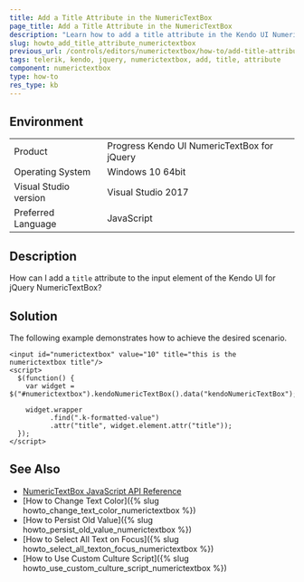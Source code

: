 ```yaml
---
title: Add a Title Attribute in the NumericTextBox
page_title: Add a Title Attribute in the NumericTextBox
description: "Learn how to add a title attribute in the Kendo UI NumericTextBox widget."
slug: howto_add_title_attribute_numerictextbox
previous_url: /controls/editors/numerictextbox/how-to/add-title-attribute
tags: telerik, kendo, jquery, numerictextbox, add, title, attribute
component: numerictextbox
type: how-to
res_type: kb
---
```


## Environment

<table>
 <tr>
  <td>Product</td>
  <td>Progress Kendo UI NumericTextBox for jQuery</td>
 </tr>
 <tr>
  <td>Operating System</td>
  <td>Windows 10 64bit</td>
 </tr>
 <tr>
  <td>Visual Studio version</td>
  <td>Visual Studio 2017</td>
 </tr>
 <tr>
  <td>Preferred Language</td>
  <td>JavaScript</td>
 </tr>
</table>

## Description

How can I  add a `title` attribute to the input element of the Kendo UI for jQuery NumericTextBox?

## Solution

The following example demonstrates how to achieve the desired scenario.


```dojo
<input id="numerictextbox" value="10" title="this is the numerictextbox title"/>
<script>
  $(function() {
    var widget = $("#numerictextbox").kendoNumericTextBox().data("kendoNumericTextBox");

    widget.wrapper
          .find(".k-formatted-value")
          .attr("title", widget.element.attr("title"));
  });
</script>
```

## See Also

* [NumericTextBox JavaScript API Reference](/api/javascript/ui/numerictextbox)
* [How to Change Text Color]({% slug howto_change_text_color_numerictextbox %})
* [How to Persist Old Value]({% slug howto_persist_old_value_numerictextbox %})
* [How to Select All Text on Focus]({% slug howto_select_all_texton_focus_numerictextbox %})
* [How to Use Custom Culture Script]({% slug howto_use_custom_culture_script_numerictextbox %})
